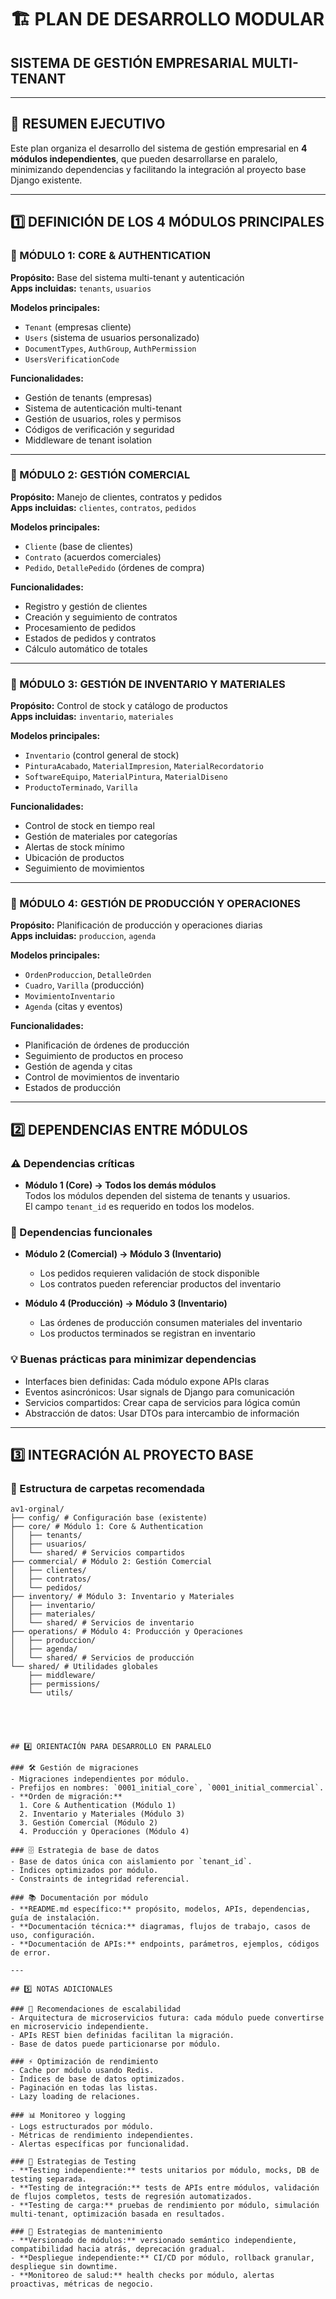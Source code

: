 # 🏗️ PLAN DE DESARROLLO MODULAR  
## SISTEMA DE GESTIÓN EMPRESARIAL MULTI-TENANT

---

## 📌 RESUMEN EJECUTIVO
Este plan organiza el desarrollo del sistema de gestión empresarial en **4 módulos independientes**, que pueden desarrollarse en paralelo, minimizando dependencias y facilitando la integración al proyecto base Django existente.

---

## 1️⃣ DEFINICIÓN DE LOS 4 MÓDULOS PRINCIPALES

### 🔹 MÓDULO 1: CORE & AUTHENTICATION
**Propósito:** Base del sistema multi-tenant y autenticación  
**Apps incluidas:** `tenants`, `usuarios`  

**Modelos principales:**
- `Tenant` (empresas cliente)  
- `Users` (sistema de usuarios personalizado)  
- `DocumentTypes`, `AuthGroup`, `AuthPermission`  
- `UsersVerificationCode`  

**Funcionalidades:**
- Gestión de tenants (empresas)  
- Sistema de autenticación multi-tenant  
- Gestión de usuarios, roles y permisos  
- Códigos de verificación y seguridad  
- Middleware de tenant isolation  

---

### 🔹 MÓDULO 2: GESTIÓN COMERCIAL
**Propósito:** Manejo de clientes, contratos y pedidos  
**Apps incluidas:** `clientes`, `contratos`, `pedidos`  

**Modelos principales:**
- `Cliente` (base de clientes)  
- `Contrato` (acuerdos comerciales)  
- `Pedido`, `DetallePedido` (órdenes de compra)  

**Funcionalidades:**
- Registro y gestión de clientes  
- Creación y seguimiento de contratos  
- Procesamiento de pedidos  
- Estados de pedidos y contratos  
- Cálculo automático de totales  

---

### 🔹 MÓDULO 3: GESTIÓN DE INVENTARIO Y MATERIALES
**Propósito:** Control de stock y catálogo de productos  
**Apps incluidas:** `inventario`, `materiales`  

**Modelos principales:**
- `Inventario` (control general de stock)  
- `PinturaAcabado`, `MaterialImpresion`, `MaterialRecordatorio`  
- `SoftwareEquipo`, `MaterialPintura`, `MaterialDiseno`  
- `ProductoTerminado`, `Varilla`  

**Funcionalidades:**
- Control de stock en tiempo real  
- Gestión de materiales por categorías  
- Alertas de stock mínimo  
- Ubicación de productos  
- Seguimiento de movimientos  

---

### 🔹 MÓDULO 4: GESTIÓN DE PRODUCCIÓN Y OPERACIONES
**Propósito:** Planificación de producción y operaciones diarias  
**Apps incluidas:** `produccion`, `agenda`  

**Modelos principales:**
- `OrdenProduccion`, `DetalleOrden`  
- `Cuadro`, `Varilla` (producción)  
- `MovimientoInventario`  
- `Agenda` (citas y eventos)  

**Funcionalidades:**
- Planificación de órdenes de producción  
- Seguimiento de productos en proceso  
- Gestión de agenda y citas  
- Control de movimientos de inventario  
- Estados de producción  

---

## 2️⃣ DEPENDENCIAS ENTRE MÓDULOS

### ⚠️ Dependencias críticas
- **Módulo 1 (Core) → Todos los demás módulos**  
  Todos los módulos dependen del sistema de tenants y usuarios.  
  El campo `tenant_id` es requerido en todos los modelos.

### 🔗 Dependencias funcionales
- **Módulo 2 (Comercial) → Módulo 3 (Inventario)**  
  - Los pedidos requieren validación de stock disponible  
  - Los contratos pueden referenciar productos del inventario  

- **Módulo 4 (Producción) → Módulo 3 (Inventario)**  
  - Las órdenes de producción consumen materiales del inventario  
  - Los productos terminados se registran en inventario  

### 💡 Buenas prácticas para minimizar dependencias
- Interfaces bien definidas: Cada módulo expone APIs claras  
- Eventos asincrónicos: Usar signals de Django para comunicación  
- Servicios compartidos: Crear capa de servicios para lógica común  
- Abstracción de datos: Usar DTOs para intercambio de información  

---

## 3️⃣ INTEGRACIÓN AL PROYECTO BASE

### 📂 Estructura de carpetas recomendada
```text
av1-orginal/
├── config/ # Configuración base (existente)
├── core/ # Módulo 1: Core & Authentication
│   ├── tenants/
│   ├── usuarios/
│   └── shared/ # Servicios compartidos
├── commercial/ # Módulo 2: Gestión Comercial
│   ├── clientes/
│   ├── contratos/
│   └── pedidos/
├── inventory/ # Módulo 3: Inventario y Materiales
│   ├── inventario/
│   ├── materiales/
│   └── shared/ # Servicios de inventario
├── operations/ # Módulo 4: Producción y Operaciones
│   ├── produccion/
│   ├── agenda/
│   └── shared/ # Servicios de producción
└── shared/ # Utilidades globales
    ├── middleware/
    ├── permissions/
    └── utils/





## 4️⃣ ORIENTACIÓN PARA DESARROLLO EN PARALELO

### 🛠️ Gestión de migraciones
- Migraciones independientes por módulo.  
- Prefijos en nombres: `0001_initial_core`, `0001_initial_commercial`.  
- **Orden de migración:**
  1. Core & Authentication (Módulo 1)  
  2. Inventario y Materiales (Módulo 3)  
  3. Gestión Comercial (Módulo 2)  
  4. Producción y Operaciones (Módulo 4)  

### 🗄️ Estrategia de base de datos
- Base de datos única con aislamiento por `tenant_id`.  
- Índices optimizados por módulo.  
- Constraints de integridad referencial.  

### 📚 Documentación por módulo
- **README.md específico:** propósito, modelos, APIs, dependencias, guía de instalación.  
- **Documentación técnica:** diagramas, flujos de trabajo, casos de uso, configuración.  
- **Documentación de APIs:** endpoints, parámetros, ejemplos, códigos de error.  

---

## 5️⃣ NOTAS ADICIONALES

### 🚀 Recomendaciones de escalabilidad
- Arquitectura de microservicios futura: cada módulo puede convertirse en microservicio independiente.  
- APIs REST bien definidas facilitan la migración.  
- Base de datos puede particionarse por módulo.  

### ⚡ Optimización de rendimiento
- Cache por módulo usando Redis.  
- Índices de base de datos optimizados.  
- Paginación en todas las listas.  
- Lazy loading de relaciones.  

### 📊 Monitoreo y logging
- Logs estructurados por módulo.  
- Métricas de rendimiento independientes.  
- Alertas específicas por funcionalidad.  

### 🧪 Estrategias de Testing
- **Testing independiente:** tests unitarios por módulo, mocks, DB de testing separada.  
- **Testing de integración:** tests de APIs entre módulos, validación de flujos completos, tests de regresión automatizados.  
- **Testing de carga:** pruebas de rendimiento por módulo, simulación multi-tenant, optimización basada en resultados.  

### 🔧 Estrategias de mantenimiento
- **Versionado de módulos:** versionado semántico independiente, compatibilidad hacia atrás, deprecación gradual.  
- **Despliegue independiente:** CI/CD por módulo, rollback granular, despliegue sin downtime.  
- **Monitoreo de salud:** health checks por módulo, alertas proactivas, métricas de negocio.

